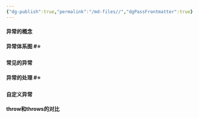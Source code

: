 ```yaml
---
{"dg-publish":true,"permalink":"/md-files//","dgPassFrontmatter":true}
---
```


#### 异常的概念

#### 异常体系图 #⭐️ 

#### 常见的异常

#### 异常的处理 #⭐️

#### 自定义异常

#### throw和throws的对比